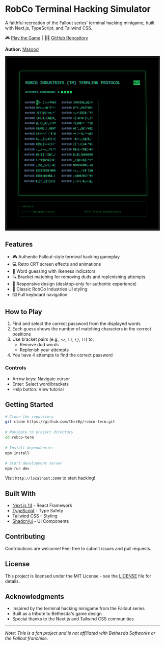 # RobCo Terminal Hacking Simulator

A faithful recreation of the Fallout series' terminal hacking minigame, built with Next.js, TypeScript, and Tailwind CSS.

🎮 [Play the Game](https://robco-term.vercel.app) | 👨‍💻 [GitHub Repository](https://github.com/ther0y/robco-term)

**Author:** [Masood](https://github.com/ther0y)

![RobCo Terminal](/public/screenshot.png)

## Features

- 🎮 Authentic Fallout-style terminal hacking gameplay
- 💻 Retro CRT screen effects and animations
- 🎯 Word guessing with likeness indicators
- 🔍 Bracket matching for removing duds and replenishing attempts
- 📱 Responsive design (desktop-only for authentic experience)
- 🎨 Classic RobCo Industries UI styling
- ⌨️ Full keyboard navigation

## How to Play

1. Find and select the correct password from the displayed words
2. Each guess shows the number of matching characters in the correct positions
3. Use bracket pairs (e.g., `<>`, `[]`, `{}`, `()`) to:
   - Remove dud words
   - Replenish your attempts
4. You have 4 attempts to find the correct password

### Controls

- Arrow keys: Navigate cursor
- Enter: Select word/brackets
- Help button: View tutorial

## Getting Started

```bash
# Clone the repository
git clone https://github.com/ther0y/robco-term.git

# Navigate to project directory
cd robco-term

# Install dependencies
npm install

# Start development server
npm run dev
```

Visit `http://localhost:3000` to start hacking!

## Built With

- [Next.js 14](https://nextjs.org/) - React Framework
- [TypeScript](https://www.typescriptlang.org/) - Type Safety
- [Tailwind CSS](https://tailwindcss.com/) - Styling
- [Shadcn/ui](https://ui.shadcn.com/) - UI Components

## Contributing

Contributions are welcome! Feel free to submit issues and pull requests.

## License

This project is licensed under the MIT License - see the [LICENSE](LICENSE) file for details.

## Acknowledgments

- Inspired by the terminal hacking minigame from the Fallout series
- Built as a tribute to Bethesda's game design
- Special thanks to the Next.js and Tailwind CSS communities

---

_Note: This is a fan project and is not affiliated with Bethesda Softworks or the Fallout franchise._
